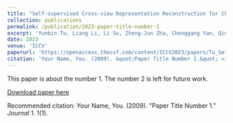 ```yaml
---
title: "Self-supervised Cross-view Representation Reconstruction for Change Captioning"
collection: publications
permalink: /publication/2023-paper-title-number-1
excerpt: 'Yunbin Tu, Liang Li, Li Su, Zheng-Jun Zha, Chenggang Yan, Qingming Huang.'
date: 2023
venue: 'ICCV'
paperurl: 'https://openaccess.thecvf.com/content/ICCV2023/papers/Tu_Self-supervised_Cross-view_Representation_Reconstruction_for_Change_Captioning_ICCV_2023_paper.pdf'
citation: 'Your Name, You. (2009). &quot;Paper Title Number 1.&quot; <i>Journal 1</i>. 1(1).'
---
```

This paper is about the number 1. The number 2 is left for future work.

[Download paper here](http://academicpages.github.io/files/paper1.pdf)

Recommended citation: Your Name, You. (2009). "Paper Title Number 1." <i>Journal 1</i>. 1(1).

